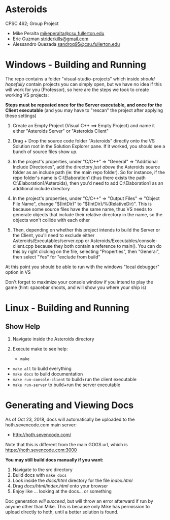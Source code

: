 #	Asteroids

CPSC 462; Group Project

*	Mike Peralta mikeperalta@csu.fullerton.edu
*	Eric Guzman striderkills@gmail.com
*	Alessandro Quezada sandroq95@csu.fullerton.edu

#	Windows - Building and Running

The repo contains a folder "visual-studio-projects" which inside *should hopefully* contain projects you can simply open, but we have no idea if this will work for you (Professor), so here are the steps we took to create working VS projects:

**Steps must be repeated once for the Server executable, and once for the Client executable**
(and you may have to "rescan" the project after applying these settings)

1. Create an Empty Project (Visual C++ ==> Empty Project) and name it either "Asteroids Server" or "Asteroids Client"

2. Drag + Drop the source code folder "Asteroids" directly onto the VS Solution root in the Solution Explorer pane. If it worked, you should see a bunch of source files show up.

3. In the project's properties, under "C/C++" => "General" => "Additional Include Directories", add the directory *just above* the Asteroids source folder as an include path (ie: the main repo folder). So for instance, if the repo folder's name is C:\Elaboration1 (thus there exists the path C:\Elaboration1/Asteroids), then you'd need to add C:\Elaboration1 as an additional include directory

4. In the project's properties, under "C/C++" => "Output Files" =>  "Object File Name", change "$(IntDir)" to "$(IntDir)/%(RelativeDir)". This is because some source files have the same name, thus VS needs to generate objects that include their relative directory in the name, so the objects won't collide with each other

5. Then, depending on whether this project intends to build the Server or the Client, you'll need to exclude either Asteroids/Executables/server.cpp or Asteroids/Executables/console-client.cpp because they both contain a reference to main(). You can do this by right clicking on the file, selecting "Properties", then "General", then select "Yes" for "exclude from build"

At this point you should be able to run with the windows "local debugger" option in VS

Don't forget to maximize your console window if you intend to play the game (hint: spacebar shoots, and will show you where your ship is)


#	Linux - Building and Running

## Show Help
1. Navigate inside the Asteroids directory
2. Execute make to see help:
	
	* ```make```

*	```make all``` to build everything
*	```make docs``` to build documentation
*	```make run-console-client``` to build+run the client executable
*	```make run-server``` to build+run the server executable


#	Generating and Viewing Docs

As of Oct 23, 2018, docs will automatically be uploaded to the hoth.sevencode.com main server:

*	http://hoth.sevencode.com/

Note that this is different from the main GOGS url, which is https://hoth.sevencode.com:3000

**You may still build docs manually if you want:**
1. Navigate to the src directory
2. Build docs with ```make docs```
3. Look inside the *docs/html* directory for the file *index.html*
4. Drag *docs/html/index.html* onto your browser
5. Enjoy like ... looking at the docs... or something

Doc generation *will succeed*, but will throw an error afterward if run by anyone other than Mike. This is because only Mike has permission to upload directly to hoth, until a better solution is found.
